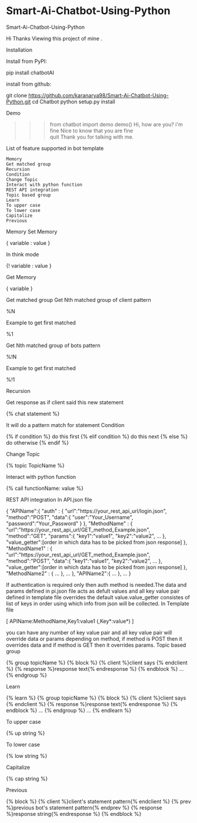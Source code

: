 # Smart-Ai-Chatbot-Using-Python
Smart-Ai-Chatbot-Using-Python

Hi Thanks Viewing this project of mine .



Installation

Install from PyPI:

pip install chatbotAI

install from github:

git clone https://github.com/karanarya98/Smart-Ai-Chatbot-Using-Python.git
cd Chatbot
python setup.py install

Demo

>>> from chatbot import demo
>>> demo()
Hi, how are you?
> i'm fine
Nice to know that you are fine  
> quit
Thank you for talking with me.
>>> 

List of feature supported in bot template

    Memory
    Get matched group
    Recursion
    Condition
    Change Topic
    Interact with python function
    REST API integration
    Topic based group
    Learn
    To upper case
    To lower case
    Capitalize
    Previous

Memory
Set Memory

{ variable : value }

In think mode

{! variable : value }

Get Memory

{ variable }

Get matched group
Get Nth matched group of client pattern

%N

Example to get first matched

%1

Get Nth matched group of bots pattern

%!N

Example to get first matched

%!1

Recursion

Get response as if client said this new statement

{% chat statement %}

It will do a pattern match for statement
Condition

{% if condition %} do this first {% elif condition %} do this next {% else %} do otherwise {% endif %}

Change Topic

{% topic TopicName %}

Interact with python function

{% call functionName: value %}

REST API integration
In API.json file

{
   "APIName":{
       "auth" : {
           "url":"https://your_rest_api_url/login.json",
           "method":"POST",
           "data":{
               "user":"Your_Username",
               "password":"Your_Password"
           }
       },
       "MethodName" : {
           "url":"https://your_rest_api_url/GET_method_Example.json",
           "method":"GET",
           "params":{
               "key1":"value1",
               "key2":"value2",
               ...
           },
           "value_getter":[order in which data has to be picked from json response]
       },
       "MethodName1" : {
           "url":"https://your_rest_api_url/GET_method_Example.json",
           "method":"POST",
           "data":{
               "key1":"value1",
               "key2":"value2",
               ...
           },
           "value_getter":[order in which data has to be picked from json response]
       },
       "MethodName2" : {
           ...
       },
       ...
   },
   "APIName2":{
       ...
   },
   ...
}

If authentication is required only then auth method is needed.The data and params defined in pi.json file acts as defult values and all key value pair defined in template file overrides the default value.value_getter consistes of list of keys in order using which info from json will be collected.
In Template file

[ APIName:MethodName,Key1:value1 (,Key*:value*) ]

you can have any number of key value pair and all key value pair will override data or params depending on method, if method is POST then it overrides data and if method is GET then it overrides params.
Topic based group

{% group topicName %}
  {% block %}
      {% client %}client says {% endclient %}
      {% response %}response text{% endresponse %}
  {% endblock %}
  ...
{% endgroup %}

Learn

{% learn %}
  {% group topicName %}
    {% block %}
        {% client %}client says {% endclient %}
        {% response %}response text{% endresponse %}
    {% endblock %}
    ...
  {% endgroup %}
  ...
{% endlearn %}

To upper case

{% up string %}

To lower case

{% low string %}

Capitalize

{% cap string %}

Previous

{% block %}
    {% client %}client's statement pattern{% endclient %}
    {% prev %}previous bot's statement pattern{% endprev %}
    {% response %}response string{% endresponse %}
{% endblock %}
